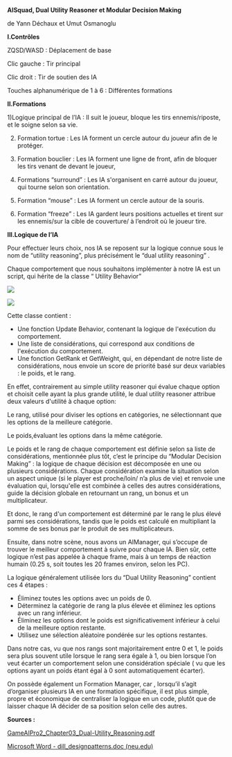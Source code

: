 **AISquad, Dual Utility Reasoner et Modular Decision Making**

de Yann Déchaux et Umut Osmanoglu




**I.Contrôles**

ZQSD/WASD : Déplacement de base

Clic gauche : Tir principal 

Clic droit : Tir de soutien des IA

Touches alphanumérique de 1 à 6 : Différentes formations

**II.Formations**

1)Logique principal de l’IA : Il suit le joueur, bloque les tirs ennemis/riposte, et le soigne selon sa vie.

2) Formation tortue : Les IA forment un cercle autour du joueur afin de le protéger\.

3) Formation bouclier : Les IA forment une ligne de front, afin de bloquer les tirs venant de devant le joueur,

4) Formations “surround” : Les IA s'organisent en carré autour du joueur, qui tourne selon son orientation\.

5) Formation “mouse” : Les IA forment un cercle autour de la souris\.

6) Formation “freeze” : Les IA gardent leurs positions actuelles et tirent sur les ennemis/sur la cible de couverture/ à l’endroit où le joueur tire\.



**III.Logique de l’IA**

Pour effectuer leurs choix, nos IA se reposent sur la logique connue sous le nom de “utility reasoning”, plus précisément le “dual utility reasoning” .

Chaque comportement que nous souhaitons implémenter à notre IA est un script, qui hérite de la classe “ Utility Behavior” 

![](001.png)

![](002.png)

Cette classe contient : 

- Une fonction Update Behavior, contenant la logique de l'exécution du comportement.
- Une liste de considérations, qui correspond aux conditions de l'exécution du comportement. 
- Une fonction GetRank et GetWeight, qui, en dépendant de notre liste de considérations, nous envoie un score de priorité basé sur deux variables : le poids, et le rang.



En effet, contrairement au simple utility reasoner qui évalue chaque option et choisit celle ayant la plus grande utilité, le dual utility reasoner attribue deux valeurs d'utilité à chaque option: 

Le rang, utilisé pour diviser les options en catégories, ne sélectionnant que les options de la meilleure catégorie. 

Le poids,évaluant les options dans la même catégorie.

Le poids et le rang de chaque comportement est définie selon sa liste de considérations, mentionnée plus tôt, c’est le principe du “Modular Decision Making” :  la logique de chaque décision est décomposée en une ou plusieurs considérations. Chaque considération examine la situation selon un aspect unique (si le player est proche/loin/ n’a plus de vie) et renvoie une évaluation qui, lorsqu'elle est combinée à celles des autres considérations, guide la décision globale en retournant un rang, un bonus et un multiplicateur.

Et donc, le rang d'un comportement est déterminé par le rang le plus élevé parmi ses considérations, tandis que le poids est calculé en multipliant la somme de ses bonus par le produit de ses multiplicateurs.

Ensuite, dans notre scène, nous avons un AIManager, qui s’occupe de trouver le meilleur comportement à suivre pour chaque IA. Bien sûr, cette logique n’est pas appelée à chaque frame, mais à un temps de réaction humain (0.25 s, soit toutes les 20 frames environ, selon les PC).

La logique généralement utilisée lors du “Dual Utility Reasoning” contient ces 4 étapes : 

-   Éliminez toutes les options avec un poids de 0.
- Déterminez la catégorie de rang la plus élevée et éliminez les options avec un rang inférieur.
- Éliminez les options dont le poids est significativement inférieur à celui de la meilleure option restante.
- Utilisez une sélection aléatoire pondérée sur les options restantes.

Dans notre cas, vu que nos rangs sont majoritairement entre 0 et 1, le poids sera plus souvent utile lorsque le rang sera égale à 1, ou bien lorsque l’on veut écarter un comportement selon une considération spéciale ( vu que les options ayant un poids étant égal à 0 sont automatiquement écarter).


On possède également un Formation Manager, car , lorsqu’il s’agit d’organiser plusieurs IA en une formation spécifique, il est plus simple, propre et économique de centraliser la logique en un code, plutôt que de laisser chaque IA décider de sa position selon celle des autres. 




**Sources :** 

[GameAIPro2_Chapter03_Dual-Utility_Reasoning.pdf](https://www.gameaipro.com/GameAIPro2/GameAIPro2_Chapter03_Dual-Utility_Reasoning.pdf)

[Microsoft Word - dill_designpatterns.doc (neu.edu)](https://course.ccs.neu.edu/cs5150f13/readings/dill_designpatterns.pdf)
